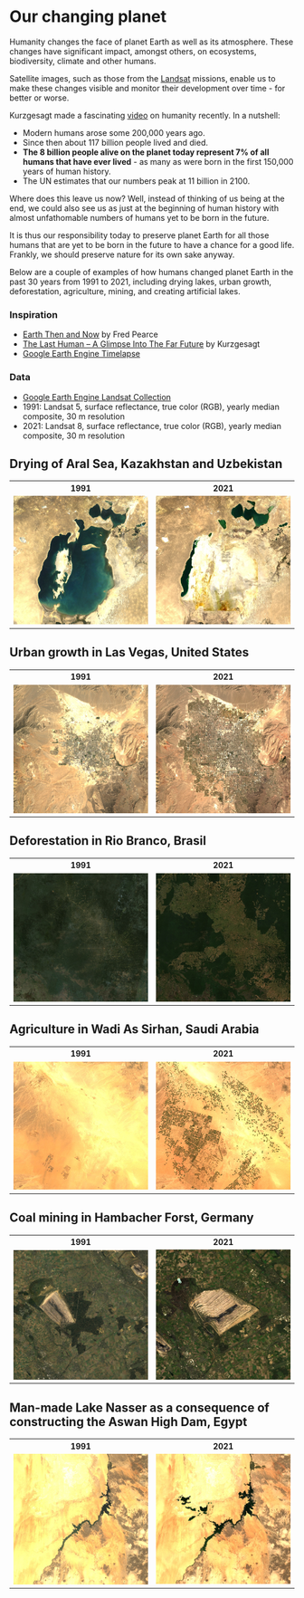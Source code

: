 # Our changing planet

Humanity changes the face of planet Earth as well as its atmosphere. These changes have significant impact, amongst others, on ecosystems, biodiversity, climate and other humans.

Satellite images, such as those from the [Landsat](https://landsat.gsfc.nasa.gov/) missions, enable us to make these changes visible and monitor their development over time - for better or worse.

Kurzgesagt made a fascinating [video](https://www.youtube.com/watch?v=LEENEFaVUzU) on humanity recently. In a nutshell:

- Modern humans arose some 200,000 years ago.
- Since then about 117 billion people lived and died.
- **The 8 billion people alive on the planet today represent 7% of all humans that have ever lived** - as many as were born in the first 150,000 years of human history.
- The UN estimates that our numbers peak at 11 billion in 2100.

Where does this leave us now? Well, instead of thinking of us being at the end, we could also see us as just at the beginning of human history with almost unfathomable numbers of humans yet to be born in the future.

It is thus our responsibility today to preserve planet Earth for all those humans that are yet to be born in the future to have a chance for a good life. Frankly, we should preserve nature for its own sake anyway.

Below are a couple of examples of how humans changed planet Earth in the past 30 years from 1991 to 2021, including drying lakes, urban growth, deforestation, agriculture, mining, and creating artificial lakes.

### Inspiration

- [Earth Then and Now](https://www.goodreads.com/book/show/27303880-earth-then-and-now) by Fred Pearce
- [The Last Human – A Glimpse Into The Far Future](https://www.youtube.com/watch?v=LEENEFaVUzU) by Kurzgesagt
- [Google Earth Engine Timelapse](https://earthengine.google.com/timelapse)

### Data

- [Google Earth Engine Landsat Collection](https://developers.google.com/earth-engine/datasets/catalog/landsat)
- 1991: Landsat 5, surface reflectance, true color (RGB), yearly median composite, 30 m resolution
- 2021: Landsat 8, surface reflectance, true color (RGB), yearly median composite, 30 m resolution

## Drying of Aral Sea, Kazakhstan and Uzbekistan

<table>
	<tr>
		<th>1991</th>
		<th>2021</th>
	</tr>
	<tr>
		<td> <img src="images/aral_sea_1991.png" style="max-width:100%;height:auto" /> </td>
		<td> <img src="images/aral_sea_2021.png" style="max-width:100%;height:auto" /> </td>
	</tr>
</table>

## Urban growth in Las Vegas, United States

<table>
	<tr>
		<th>1991</th>
		<th>2021</th>
	</tr>
	<tr>
		<td> <img src="images/las_vegas_1991.png" style="max-width:100%;height:auto" /> </td>
		<td> <img src="images/las_vegas_2021.png" style="max-width:100%;height:auto" /> </td>
	</tr>
</table>

## Deforestation in Rio Branco, Brasil

<table>
	<tr>
		<th>1991</th>
		<th>2021</th>
	</tr>
	<tr>
		<td> <img src="images/rio_branco_1991.png" style="max-width:100%;height:auto" /> </td>
		<td> <img src="images/rio_branco_2021.png" style="max-width:100%;height:auto" /> </td>
	</tr>
</table>

## Agriculture in Wadi As Sirhan, Saudi Arabia

<table>
	<tr>
		<th>1991</th>
		<th>2021</th>
	</tr>
	<tr>
		<td> <img src="images/wadi_as_sirhan_1991.png" style="max-width:100%;height:auto" /> </td>
		<td> <img src="images/wadi_as_sirhan_2021.png" style="max-width:100%;height:auto" /> </td>
	</tr>
</table>

## Coal mining in Hambacher Forst, Germany

<table>
	<tr>
		<th>1991</th>
		<th>2021</th>
	</tr>
	<tr>
		<td> <img src="images/hambacher_forst_1991.png" style="max-width:100%;height:auto" /> </td>
		<td> <img src="images/hambacher_forst_2021.png" style="max-width:100%;height:auto" /> </td>
	</tr>
</table>

## Man-made Lake Nasser as a consequence of constructing the Aswan High Dam, Egypt

<table>
	<tr>
		<th>1991</th>
		<th>2021</th>
	</tr>
	<tr>
		<td> <img src="images/lake_nasser_1991.png" style="max-width:100%;height:auto" /> </td>
		<td> <img src="images/lake_nasser_2021.png" style="max-width:100%;height:auto" /> </td>
	</tr>
</table>

